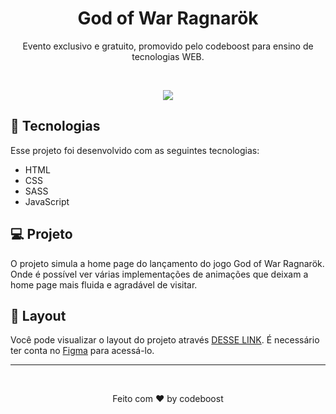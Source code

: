 <h1 align="center"> God of War Ragnarök </h1>

<p align="center">
Evento exclusivo e gratuito, promovido pelo codeboost para ensino de tecnologias WEB.
</p>

<br>

<p align="center">
  <img src="https://s3.us-west-2.amazonaws.com/secure.notion-static.com/445152cd-63fb-4e93-82f0-31aa0a8d00e0/landing_page_completa_do_projeto.jpg?X-Amz-Algorithm=AWS4-HMAC-SHA256&X-Amz-Content-Sha256=UNSIGNED-PAYLOAD&X-Amz-Credential=AKIAT73L2G45EIPT3X45%2F20221127%2Fus-west-2%2Fs3%2Faws4_request&X-Amz-Date=20221127T022319Z&X-Amz-Expires=86400&X-Amz-Signature=12753e87ab0357bea5a19a7841589c2a1393af753fe2e4b88b8df6c469272c60&X-Amz-SignedHeaders=host&response-content-disposition=filename%3D%22landing%2520page%2520completa%2520do%2520projeto.jpg%22&x-id=GetObject">
</p>

## 🚀 Tecnologias

Esse projeto foi desenvolvido com as seguintes tecnologias:

- HTML
- CSS
- SASS
- JavaScript


## 💻 Projeto

O projeto simula a home page do lançamento do jogo God of War Ragnarök. Onde é possível ver várias implementações de animações que deixam a home page mais fluida e agradável de visitar.

## 🔖 Layout

Você pode visualizar o layout do projeto através [DESSE LINK](https://www.figma.com/file/BPHOdrrzDnuvKPurADmIsW/Codeboost---God-of-War-Ragnarok?node-id=0%3A1&t=OA84dNjI9xfIFibb-0). É necessário ter conta no [Figma](https://figma.com) para acessá-lo.

---

<br>

<p align="center">Feito com ♥ by codeboost</p>

